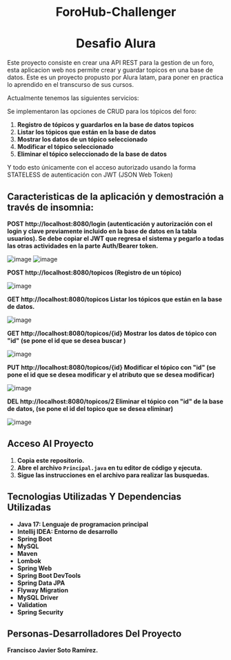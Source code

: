 <h1 align="center"> ForoHub-Challenger</h1>
<h1 align="center"> Desafio Alura</h1>

<p>Este proyecto consiste en crear una API REST para la gestion de un foro, esta aplicacion web nos permite crear y guardar topicos en una base de datos.
Este es un proyecto propusto por Alura latam, para poner en practica lo aprendido en el transcurso de sus cursos.

Actualmente tenemos las siguientes servicios:

Se implementaron las opciones de CRUD para los tópicos del foro:

1. **Registro de tópicos y guardarlos en la base de datos topicos**
2. **Listar los tópicos que están en la base de datos**
3. **Mostrar los datos de un tópico seleccionado**
4. **Modificar el tópico seleccionado**
5. **Eliminar el tópico seleccionado de la base de datos**
   
Y todo esto únicamente con el acceso autorizado usando la forma STATELESS de autenticación con JWT (JSON Web Token)

## Caracteristicas de la aplicación y demostración a través de insomnia:

**POST http://localhost:8080/login (autenticación y autorización con el login y clave previamente incluido en la base de datos en la tabla usuarios). Se debe copiar el JWT que regresa el sistema y pegarlo a todas las otras actividades en la parte Auth/Bearer token.**

![image](https://github.com/JavierFSR/ForoHub-Challenger/assets/162364232/de4350e0-95c7-4846-a7b8-d8d2efff0abb)   ![image](https://github.com/JavierFSR/ForoHub-Challenger/assets/162364232/7d316cae-6c62-4bed-979b-852fe4ee93b4)


**POST http://localhost:8080/topicos (Registro de un tópico)** 

![image](https://github.com/JavierFSR/ForoHub-Challenger/assets/162364232/09b78720-298e-4ae4-acc1-6b8278d75f15)

  
**GET http://localhost:8080/topicos Listar los tópicos que están en la base de datos.**

![image](https://github.com/JavierFSR/ForoHub-Challenger/assets/162364232/db0886a7-3f01-468b-b962-e11ee6e86724)


**GET http://localhost:8080/topicos/{id} Mostrar los datos de tópico con "id" (se pone el id que se desea buscar )**

![image](https://github.com/JavierFSR/ForoHub-Challenger/assets/162364232/ead6aa58-6677-4857-a52b-9269a4e987a0)

  
**PUT http://localhost:8080/topicos/{id} Modificar el tópico con "id" (se pone el id que se desea modificar y el atributo que se desea modificar)**
  
![image](https://github.com/JavierFSR/ForoHub-Challenger/assets/162364232/b2434123-7968-4b0a-9f7c-72cab248cd8e)


**DEL http://localhost:8080/topicos/2 Eliminar el tópico con "id" de la base de datos, (se pone el id del topico que se desea eliminar)**
  
![image](https://github.com/JavierFSR/ForoHub-Challenger/assets/162364232/4f9856e6-37d9-41a1-98a6-ca3b1fc068e0)



  
## Acceso Al Proyecto
1. **Copia este repositorio.**
2. **Abre el archivo `Principal.java` en tu editor de código y ejecuta.**
3. **Sigue las instrucciones en el archivo para realizar las busquedas.**

## Tecnologias Utilizadas Y Dependencias Utilizadas
- **Java 17: Lenguaje de programacion principal**
- **Intellij IDEA: Entorno de desarrollo**
- **Spring Boot**
- **MySQL**
- **Maven**
- **Lombok**
- **Spring Web**
- **Spring Boot DevTools**
- **Spring Data JPA**
- **Flyway Migration**
- **MySQL Driver**
- **Validation**
- **Spring Security**

## Personas-Desarrolladores Del Proyecto
**Francisco Javier Soto Ramírez.**
